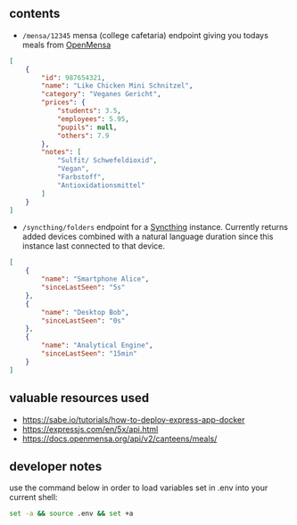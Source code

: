 ## contents

-   `/mensa/12345` mensa (college cafetaria) endpoint giving you todays meals from [OpenMensa](https://openmensa.org)

```json
[
    {
        "id": 987654321,
        "name": "Like Chicken Mini Schnitzel",
        "category": "Veganes Gericht",
        "prices": {
            "students": 3.5,
            "employees": 5.95,
            "pupils": null,
            "others": 7.9
        },
        "notes": [
            "Sulfit/ Schwefeldioxid",
            "Vegan",
            "Farbstoff",
            "Antioxidationsmittel"
        ]
    }
]
```

-   `/syncthing/folders` endpoint for a [Syncthing](https://syncthing.net/) instance. Currently returns added devices combined with a natural language duration since this instance last connected to that device.

```json
[
    {
        "name": "Smartphone Alice",
        "sinceLastSeen": "5s"
    },
    {
        "name": "Desktop Bob",
        "sinceLastSeen": "0s"
    },
    {
        "name": "Analytical Engine",
        "sinceLastSeen": "15min"
    }
]
```

## valuable resources used

-   https://sabe.io/tutorials/how-to-deploy-express-app-docker
-   https://expressjs.com/en/5x/api.html
-   https://docs.openmensa.org/api/v2/canteens/meals/

## developer notes

use the command below in order to load variables set in .env into your current shell:

```bash
set -a && source .env && set +a
```
